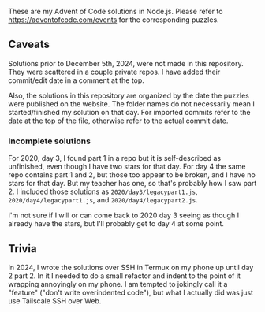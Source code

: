 These are my Advent of Code solutions in Node.js. Please refer to https://adventofcode.com/events for the corresponding puzzles.

## Caveats
Solutions prior to December 5th, 2024, were not made in this repository. They were scattered in a couple private repos. I have added their commit/edit date in a comment at the top.

Also, the solutions in this repository are organized by the date the puzzles were published on the website. The folder names do not necessarily mean I started/finished my solution on that day. For imported commits refer to the date at the top of the file, otherwise refer to the actual commit date.
### Incomplete solutions
For 2020, day 3, I found part 1 in a repo but it is self-described as unfinished, even though I have two stars for that day. For day 4 the same repo contains part 1 and 2, but those too appear to be broken, and I have no stars for that day. But my teacher has one, so that's probably how I saw part 2. I included those solutions as `2020/day3/legacypart1.js`, `2020/day4/legacypart1.js`, and `2020/day4/legacypart2.js`.

I'm not sure if I will or can come back to 2020 day 3 seeing as though I already have the stars, but I'll probably get to day 4 at some point.

## Trivia
In 2024, I wrote the solutions over SSH in Termux on my phone up until day 2 part 2. In it I needed to do a small refactor and indent to the point of it wrapping annoyingly on my phone. I am tempted to jokingly call it a "feature" ("don't write overindented code"), but what I actually did was just use Tailscale SSH over Web.